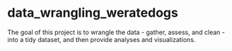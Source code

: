 # data_wrangling_weratedogs
The goal of this project is to wrangle the data - gather, assess, and clean - into a tidy dataset, and then provide analyses and visualizations.

